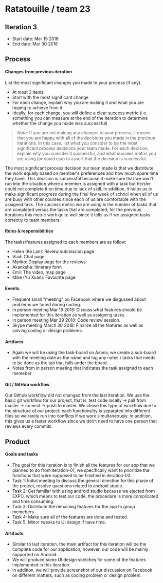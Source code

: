 # Ratatouille / team 23

## Iteration 3

 * Start date: Mar 15 2018
 * End date: Mar 30 2018

## Process

#### Changes from previous iteration

List the most significant changes you made to your process (if any).

 * At most 3 items
 * Start with the most significant change
 * For each change, explain why you are making it and what you are hoping to achieve from it
 * Ideally, for each change, you will define a clear success metric (i.e. something you can measure at the end of the iteration to determine whether the change you made was successful)

 > *Note:* If you are not making any changes to your process, it means that you are happy with all of the decisions you made in the previous iterations.
 > In this case, list what you consider to be the most significant process decisions your team made. For each decision, explain why you consider it successful, and what success metric you are using (or could use) to assert that the decision is successful.
 
 The most significant process decision our team made is that we distribute the work equally based on member's preferences and how much spare time they have. This decision is successful because it make sure that we won't run into the situation where a member is assigned with a task but he/she could not complete it on time due to lack of skill. In addition, it helps us to make significant progress during the final few week of school when all of us are busy with other courses since each of us are comfortable with the assigned task. The success metric we are using is the number of tasks that are completed versus the tasks that are completed; for the previous iterations this metric work quite well since it tells us if we assigned tasks correctly to team members.

#### Roles & responsibilities

The tasks/features assigned to each members are as follow:
* Helen (Ke Lan): Review submission page
* Vlad: Chat page
* Mariko: Display page for the reviews
* Akanksha: Itinerary form
* Emil: The video, map page
* Mike (Yu Xuan): Favourite page

#### Events
 
 * Frequent small "meeting" on Facebook where we disgussed about problems we faced during coding.
 * In person meeting Mar 15 2018: Discuss what features should be implemented for this iteration as well as assigning tasks.
 * In person meeting Mar 29 2018: Code review session.
 * Skype meeting March 30 2018: Finalize all the features as well as solving coding or design problems.

#### Artifacts
   
 * Again we will be using the task-board on Asana, we create a sub-board with the meeting date as the name and log any notes / tasks that needs to be done as the tab that falls under the board.
 * Notes from in person meeting that indicates the task assigned to each memeber.

#### Git / GitHub workflow

Our Github workflow did not changed from the last iteration. We use the basic git workflow for our project, that is, test code locally -> pull from master -> commit -> push to master. We chose this type of workflow due to the structure of our project: each functionality is separated into different files so we rarely run into conflicts if we work simultaneously. In addition, this gives us a faster workflow since we don't need to have one person that reviews every commits.


## Product

#### Goals and tasks
 
 * The goal for this iteration is to finish all the features for our app that we planned to do from iteration-01, we specifically want to prioritize the functions that were supposed to be finished in iteration-02.
 * Task 1: Initial meeting to discuss the general direction for this phase of the project, resolve questions related to android studio.
 * Task 2: Get familiar with using android studio because we ejected from EXPO, which means to test our code, the procedure is more complicated and time consuming.
 * Task 3: Distribute the remaining features for the app to group memebers.
 * Task 4: Make sure all of the features are done and tested.
 * Task 5: Minor tweaks to UI design if have time.

#### Artifacts
   
  * Similar to last iteration, the main artifact for this iteration will be the complete code for our application, however, our code will be mainly supported on Android.
  * We will produce some UI design sketches for some of the features implemented in this iteration.
  * In addition, we will provide screenshot of our discussion on Facebook on different matters, such as coding problem or design problem.
